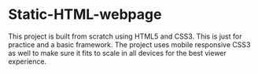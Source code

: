 # Static-HTML-webpage
This project is built from scratch using HTML5 and CSS3. This is just for practice and a basic framework.
The project uses mobile responsive CSS3 as well to make sure it fits to scale in all devices for the best viewer experience.
